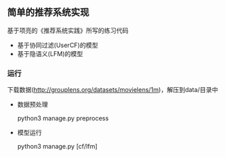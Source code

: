 ## 简单的推荐系统实现
基于项亮的《推荐系统实践》所写的练习代码

* 基于协同过滤(UserCF)的模型
* 基于隐语义(LFM)的模型


### 运行

下载数据(http://grouplens.org/datasets/movielens/1m)，解压到data/目录中

* 数据预处理

    python3 manage.py preprocess

* 模型运行

    python3 manage.py [cf/lfm]

